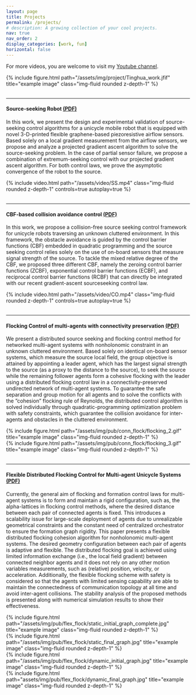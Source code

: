 ```yaml
---
layout: page
title: Projects
permalink: /projects/
# description: A growing collection of your cool projects.
nav: true
nav_order: 2
display_categories: [work, fun]
horizontal: false
---
```


For more videos, you are welcome to visit my [Youtube channel](https://www.youtube.com/channel/UCAduhzSeh_5dEN9CteFiM9w).
<div class="row">
    <div class="col-sm mt-3 mt-md-0">
        {% include figure.html path="/assets/img/project/Tinghua_work.jfif" title="example image" class="img-fluid rounded z-depth-1" %}
    </div>
</div>
<br />

---

#### Source-seeking Robot [(PDF)](https://ieeexplore.ieee.org/stamp/stamp.jsp?tp=&arnumber=9458274&tag=1)
 In this work, we present the design and experimental validation of source-seeking control algorithms for a unicycle mobile robot that is equipped with novel 3-D-printed flexible graphene-based piezoresistive airflow sensors. Based solely on a local gradient measurement from the airflow sensors, we propose and analyze a projected gradient ascent algorithm to solve the source-seeking problem. In the case of partial sensor failure, we
propose a combination of extremum-seeking control with our projected gradient ascent algorithm. For both control laws, we prove the asymptotic convergence of the robot to the source. 
<div class="row mt-2">
    <div class="col-sm mt-2 mt-md-0">
        {% include video.html path="/assets/video/SS.mp4" class="img-fluid rounded z-depth-1" controls=true autoplay=true %}
    </div>
</div>


<br />

---

#### CBF-based collision avoidance control [(PDF)](https://arxiv.org/pdf/2212.07203.pdf)
In this work, we propose a collision-free source seeking control framework for unicycle robots traversing an unknown cluttered environment. In this framework, the obstacle avoidance is guided by the control barrier functions (CBF) embedded in quadratic programming and the source seeking control relies solely on the use of on-board sensors that measure signal strength of the source. To tackle the mixed relative degree of the CBF, we proposed three different CBF, namely the zeroing control barrier functions (ZCBF), exponential control barrier functions (ECBF), and reciprocal control barrier functions (RCBF) that can directly be integrated with our recent gradient-ascent sourceseeking control law. 
<div class="row mt-2">
    <div class="col-sm mt-2 mt-md-0">
        {% include video.html path="/assets/video/CO.mp4" class="img-fluid rounded z-depth-1" controls=true autoplay=true %}
    </div>
</div>



<br />

---

#### Flocking Control of multi-agents with connectivity preservation [(PDF)](https://arxiv.org/pdf/2301.04576.pdf)
 We present a distributed source seeking and flocking control method for networked multi-agent systems with nonholonomic constraint in an unknown cluttered environment. Based solely on identical on-board sensor systems, which measure the source local field, the group objective is attained by appointing a leader agent, which has the largest signal strength to the source (as a proxy to the distance to the source), to seek the source while the remaining follower agents form a cohesive flocking with the leader using a distributed flocking control law
in a connectivity-preserved undirected network of multi-agent systems. To guarantee the safe separation and group motion for all agents and to solve the conflicts with the ”cohesion” flocking rule of Reynolds, the distributed control algorithm is solved individually through quadratic-programming optimization problem with safety constraints, which guarantee the collision avoidance for inter-agents and obstacles in the cluttered environment. 
<div class="row">
    <div class="col-sm mt-3 mt-md-0">
        {% include figure.html path="/assets/img/pub/conn_flock/flocking_2.gif" title="example image" class="img-fluid rounded z-depth-1" %}
    </div>
    <div class="col-sm mt-3 mt-md-0">
        {% include figure.html path="/assets/img/pub/conn_flock/flocking_3.gif" title="example image" class="img-fluid rounded z-depth-1" %}
    </div>
</div>

<br />

---

#### Flexible Distributed Flocking Control for Multi-agent Unicycle Systems [(PDF)](https://arxiv.org/pdf/2308.04127.pdf)
 Currently, the general aim of flocking and formation control laws for multi-agent systems is to form and maintain a rigid configuration, such as, the alpha-lattices in flocking control methods, where the desired distance between each pair of connected agents is fixed. This introduces a scalability issue for large-scale deployment of agents due to unrealizable geometrical constraints and the constant need of centralized orchestrator to ensure the formation graph rigidity. This paper presents a flexible distributed flocking cohesion algorithm for nonholonomic multi-agent systems. The desired geometry configuration between each pair of agents is adaptive and flexible. The distributed flocking goal is achieved using limited information exchange (i.e., the local field gradient) between connected neighbor agents and it does not rely on any other motion variables measurements, such as (relative) position, velocity, or acceleration. Additionally, the flexible flocking scheme with safety is considered so that the agents with limited sensing capability are able to maintain the connectedness of communication topology at all time and avoid inter-agent collisions. The stability analysis of the proposed methods is presented along with numerical simulation results to show their effectiveness.

<div class="row">
    <div class="col-sm mt-3 mt-md-0">
        {% include figure.html path="/assets/img/pub/flex_flock/static_initial_graph_complete.jpg" title="example image" class="img-fluid rounded z-depth-1" %}
    </div>
    <div class="col-sm mt-3 mt-md-0">
        {% include figure.html path="/assets/img/pub/flex_flock/static_final_graph.jpg" title="example image" class="img-fluid rounded z-depth-1" %}
    </div>
</div>
<div class="row">
    <div class="col-sm mt-3 mt-md-0">
        {% include figure.html path="/assets/img/pub/flex_flock/dynamic_initial_graph.jpg" title="example image" class="img-fluid rounded z-depth-1" %}
    </div>
    <div class="col-sm mt-3 mt-md-0">
        {% include figure.html path="assets/img/pub/flex_flock/dynamic_final_graph.jpg" title="example image" class="img-fluid rounded z-depth-1" %}
    </div>
</div>
